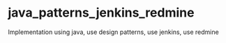 # java_patterns_jenkins_redmine
 Implementation using java, use design patterns, use jenkins, use redmine
